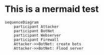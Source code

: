 # This is a mermaid test
```mermaid
sequenceDiagram
    participant Attacker
    participant BotNet
    participant Webserver
    participant Firewall
    Attacker->>BotNet: create bots
    Attacker->>BotNet: Flood server
```
